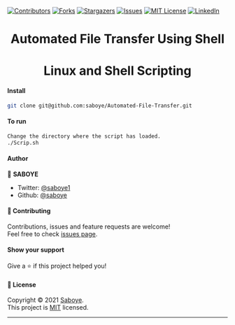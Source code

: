 [![Contributors][contributors-shield]][contributors-url]
[![Forks][forks-shield]][forks-url]
[![Stargazers][stars-shield]][stars-url]
[![Issues][issues-shield]][issues-url]
[![MIT License][license-shield]][license-url]
[![LinkedIn][linkedin-shield]][linkedin-url]
<h1 align="center">Automated File Transfer Using Shell </h1>
<h1 align="center">Linux and Shell Scripting</h1>

#### Install

```sh
git clone git@github.com:saboye/Automated-File-Transfer.git
```
#### To run
```sh
Change the directory where the script has loaded. 
./Scrip.sh 
```


#### Author

👤 **SABOYE**

* Twitter: [@saboye1](https://twitter.com/saboye1)
* Github: [@saboye](https://github.com/saboye)


#### 🤝 Contributing

Contributions, issues and feature requests are welcome!<br />Feel free to check [issues page](https://github.com/saboye/animation/issues).

#### Show your support

Give a ⭐️ if this project helped you!

#### 📝 License

Copyright © 2021 [Saboye](https://github.com/saboye).<br />
This project is [MIT](https://github.com/saboye/Automated-File-Transfer/blob/main/LICENSE) licensed.

***

[contributors-shield]: https://img.shields.io/github/contributors/saboye/Web-Scraping-with-Python?style=for-the-badge
[contributors-url]: https://github.com/saboye/Web-Scraping-with-Python/graphs/contributors
[forks-shield]: https://img.shields.io/github/forks/saboye/Web-Scraping-with-Python?style=for-the-badge
[forks-url]: https://github.com/saboye/Web-Scraping-with-Python/network/members
[stars-shield]: https://img.shields.io/github/stars/saboye/Web-Scraping-with-Python?style=for-the-badge
[stars-url]: https://github.com/saboye/Web-Scraping-with-Python/stargazers
[issues-shield]: https://img.shields.io/github/issues/saboye/Web-Scraping-with-Python?style=for-the-badge
[issues-url]: https://github.com/saboye/Web-Scraping-with-Python/issues
[license-shield]: https://img.shields.io/github/license/saboye/Web-Scraping-with-Python?style=for-the-badge
[license-url]: https://github.com/saboye/Web-Scraping-with-Python/blob/master/LICENSE.txt
[linkedin-shield]: https://img.shields.io/badge/-LinkedIn-black.svg?style=for-the-badge&logo=linkedin&colorB=555
[linkedin-url]: https://linkedin.com/in/samuelaboye
[product-screenshot]: images/screenshot.png  

